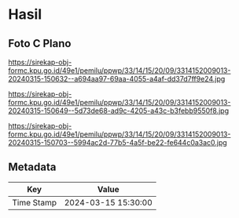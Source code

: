 # Hasil

## Foto C Plano

https://sirekap-obj-formc.kpu.go.id/49e1/pemilu/ppwp/33/14/15/20/09/3314152009013-20240315-150632--a694aa97-69aa-4055-a4af-dd37d7ff9e24.jpg

https://sirekap-obj-formc.kpu.go.id/49e1/pemilu/ppwp/33/14/15/20/09/3314152009013-20240315-150649--5d73de68-ad9c-4205-a43c-b3febb9550f8.jpg

https://sirekap-obj-formc.kpu.go.id/49e1/pemilu/ppwp/33/14/15/20/09/3314152009013-20240315-150703--5994ac2d-77b5-4a5f-be22-fe644c0a3ac0.jpg


## Metadata

| Key        | Value               |
| ---------- | ------------------- |
| Time Stamp | 2024-03-15 15:30:00 |



